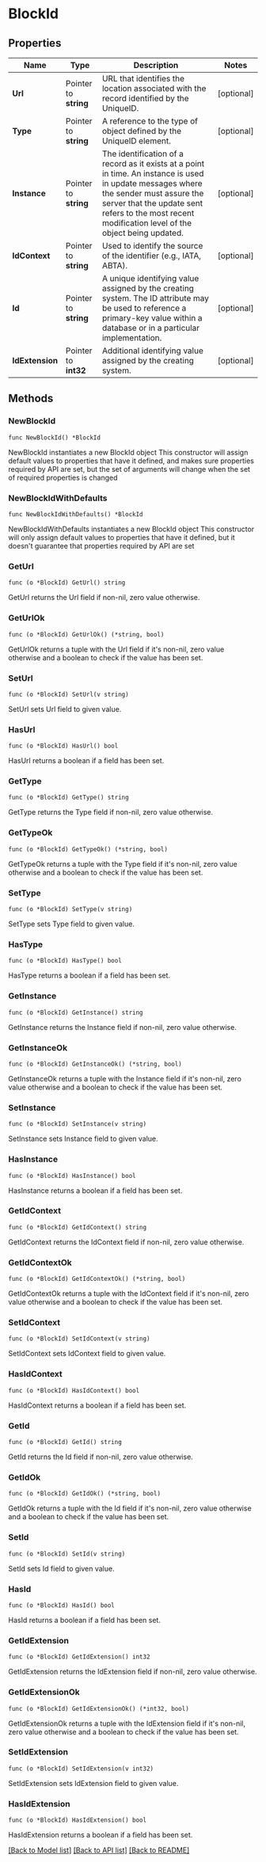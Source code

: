 # BlockId

## Properties

Name | Type | Description | Notes
------------ | ------------- | ------------- | -------------
**Url** | Pointer to **string** | URL that identifies the location associated with the record identified by the UniqueID. | [optional] 
**Type** | Pointer to **string** | A reference to the type of object defined by the UniqueID element. | [optional] 
**Instance** | Pointer to **string** | The identification of a record as it exists at a point in time. An instance is used in update messages where the sender must assure the server that the update sent refers to the most recent modification level of the object being updated. | [optional] 
**IdContext** | Pointer to **string** | Used to identify the source of the identifier (e.g., IATA, ABTA). | [optional] 
**Id** | Pointer to **string** | A unique identifying value assigned by the creating system. The ID attribute may be used to reference a primary-key value within a database or in a particular implementation. | [optional] 
**IdExtension** | Pointer to **int32** | Additional identifying value assigned by the creating system. | [optional] 

## Methods

### NewBlockId

`func NewBlockId() *BlockId`

NewBlockId instantiates a new BlockId object
This constructor will assign default values to properties that have it defined,
and makes sure properties required by API are set, but the set of arguments
will change when the set of required properties is changed

### NewBlockIdWithDefaults

`func NewBlockIdWithDefaults() *BlockId`

NewBlockIdWithDefaults instantiates a new BlockId object
This constructor will only assign default values to properties that have it defined,
but it doesn't guarantee that properties required by API are set

### GetUrl

`func (o *BlockId) GetUrl() string`

GetUrl returns the Url field if non-nil, zero value otherwise.

### GetUrlOk

`func (o *BlockId) GetUrlOk() (*string, bool)`

GetUrlOk returns a tuple with the Url field if it's non-nil, zero value otherwise
and a boolean to check if the value has been set.

### SetUrl

`func (o *BlockId) SetUrl(v string)`

SetUrl sets Url field to given value.

### HasUrl

`func (o *BlockId) HasUrl() bool`

HasUrl returns a boolean if a field has been set.

### GetType

`func (o *BlockId) GetType() string`

GetType returns the Type field if non-nil, zero value otherwise.

### GetTypeOk

`func (o *BlockId) GetTypeOk() (*string, bool)`

GetTypeOk returns a tuple with the Type field if it's non-nil, zero value otherwise
and a boolean to check if the value has been set.

### SetType

`func (o *BlockId) SetType(v string)`

SetType sets Type field to given value.

### HasType

`func (o *BlockId) HasType() bool`

HasType returns a boolean if a field has been set.

### GetInstance

`func (o *BlockId) GetInstance() string`

GetInstance returns the Instance field if non-nil, zero value otherwise.

### GetInstanceOk

`func (o *BlockId) GetInstanceOk() (*string, bool)`

GetInstanceOk returns a tuple with the Instance field if it's non-nil, zero value otherwise
and a boolean to check if the value has been set.

### SetInstance

`func (o *BlockId) SetInstance(v string)`

SetInstance sets Instance field to given value.

### HasInstance

`func (o *BlockId) HasInstance() bool`

HasInstance returns a boolean if a field has been set.

### GetIdContext

`func (o *BlockId) GetIdContext() string`

GetIdContext returns the IdContext field if non-nil, zero value otherwise.

### GetIdContextOk

`func (o *BlockId) GetIdContextOk() (*string, bool)`

GetIdContextOk returns a tuple with the IdContext field if it's non-nil, zero value otherwise
and a boolean to check if the value has been set.

### SetIdContext

`func (o *BlockId) SetIdContext(v string)`

SetIdContext sets IdContext field to given value.

### HasIdContext

`func (o *BlockId) HasIdContext() bool`

HasIdContext returns a boolean if a field has been set.

### GetId

`func (o *BlockId) GetId() string`

GetId returns the Id field if non-nil, zero value otherwise.

### GetIdOk

`func (o *BlockId) GetIdOk() (*string, bool)`

GetIdOk returns a tuple with the Id field if it's non-nil, zero value otherwise
and a boolean to check if the value has been set.

### SetId

`func (o *BlockId) SetId(v string)`

SetId sets Id field to given value.

### HasId

`func (o *BlockId) HasId() bool`

HasId returns a boolean if a field has been set.

### GetIdExtension

`func (o *BlockId) GetIdExtension() int32`

GetIdExtension returns the IdExtension field if non-nil, zero value otherwise.

### GetIdExtensionOk

`func (o *BlockId) GetIdExtensionOk() (*int32, bool)`

GetIdExtensionOk returns a tuple with the IdExtension field if it's non-nil, zero value otherwise
and a boolean to check if the value has been set.

### SetIdExtension

`func (o *BlockId) SetIdExtension(v int32)`

SetIdExtension sets IdExtension field to given value.

### HasIdExtension

`func (o *BlockId) HasIdExtension() bool`

HasIdExtension returns a boolean if a field has been set.


[[Back to Model list]](../README.md#documentation-for-models) [[Back to API list]](../README.md#documentation-for-api-endpoints) [[Back to README]](../README.md)


